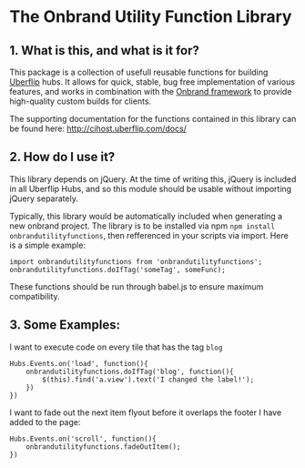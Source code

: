 # The Onbrand Utility Function Library

## 1. What is this, and what is it for?
This package is a collection of usefull reusable functions for building [Uberflip](https://www.uberflip.com/) hubs. It allows for quick, stable, bug free implementation of various features, and works in combination with the [Onbrand framework](https://www.npmjs.com/package/onbrand-project-generator) to provide high-quality custom builds for clients. 

The supporting documentation for the functions contained in this library can be found here: http://cihost.uberflip.com/docs/

## 2. How do I use it?
This library depends on jQuery. At the time of writing this, jQuery is included in all Uberflip Hubs, and so this module should be usable without importing jQuery separately. 

Typically, this library would be automatically included when generating a new onbrand project. The library is to be installed via npm `npm install onbrandutilityfunctions`, then refferenced in your scripts via import. Here is a simple example:

    import onbrandutilityfunctions from 'onbrandutilityfunctions';
    onbrandutilityfunctions.doIfTag('someTag', someFunc);

These functions should be run through babel.js to ensure maximum compatibility. 

## 3. Some Examples:

I want to execute code on every tile that has the tag `blog`

    Hubs.Events.on('load', function(){
        onbrandutilityfunctions.doIfTag('blog', function(){
	    	$(this).find('a.view').text('I changed the label!');
	    })
    })


I want to fade out the next item flyout before it overlaps the footer I have added to the page:

    Hubs.Events.on('scroll', function(){
        onbrandutilityfunctions.fadeOutItem();
    })
